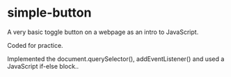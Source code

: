 # simple-button
A very basic toggle button on a webpage as an intro to JavaScript. 

Coded for practice.

Implemented the document.querySelector(), addEventListener() and used a JavaScript if-else block..


